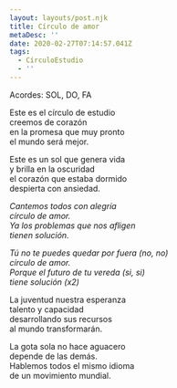 ```yaml
---
layout: layouts/post.njk
title: Círculo de amor
metaDesc: ''
date: 2020-02-27T07:14:57.041Z
tags:
  - CírculoEstudio
  - ''
---
```

Acordes: SOL, DO, FA

Este es el círculo de estudio\
creemos de corazón\
en la promesa que muy pronto\
el mundo será mejor.

Este es un sol que genera vida\
y brilla en la oscuridad\
el corazón que estaba dormido\
despierta con ansiedad.

*Cantemos todos con alegría*\
*círculo de amor.*\
*Ya los problemas que nos afligen*\
*tienen solución.*

*Tú no te puedes quedar por fuera (no, no)*\
*círculo de amor.*\
*Porque el futuro de tu vereda (si, si)*\
*tiene solución (x2)*

La juventud nuestra esperanza\
talento y capacidad\
desarrollando sus recursos\
al mundo transformarán.

La gota sola no hace aguacero\
depende de las demás.\
Hablemos todos el mismo idioma\
de un movimiento mundial.
